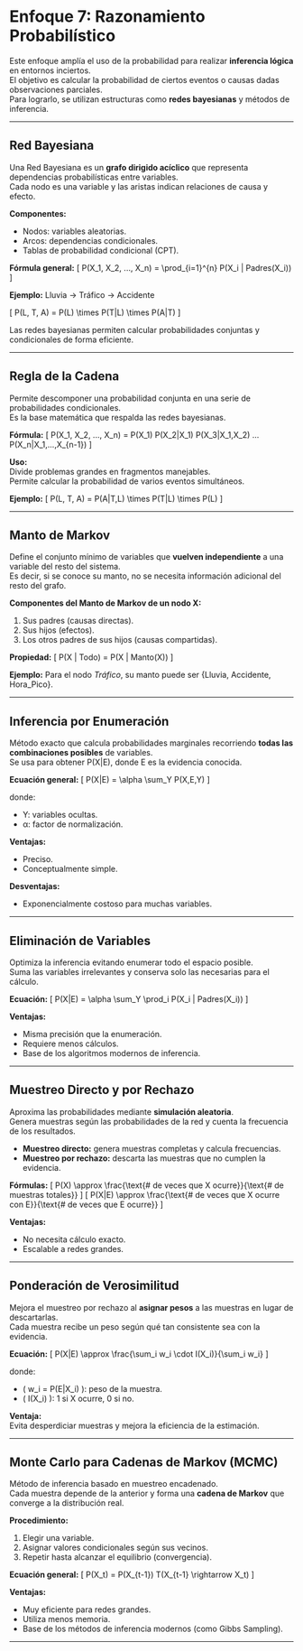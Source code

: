 # Enfoque 7: Razonamiento Probabilístico

Este enfoque amplía el uso de la probabilidad para realizar **inferencia lógica** en entornos inciertos.  
El objetivo es calcular la probabilidad de ciertos eventos o causas dadas observaciones parciales.  
Para lograrlo, se utilizan estructuras como **redes bayesianas** y métodos de inferencia.

---

## Red Bayesiana

Una Red Bayesiana es un **grafo dirigido acíclico** que representa dependencias probabilísticas entre variables.  
Cada nodo es una variable y las aristas indican relaciones de causa y efecto.

**Componentes:**
- Nodos: variables aleatorias.  
- Arcos: dependencias condicionales.  
- Tablas de probabilidad condicional (CPT).

**Fórmula general:**
\[
P(X_1, X_2, ..., X_n) = \prod_{i=1}^{n} P(X_i | Padres(X_i))
\]

**Ejemplo:**
Lluvia → Tráfico → Accidente


\[
P(L, T, A) = P(L) \times P(T|L) \times P(A|T)
\]

Las redes bayesianas permiten calcular probabilidades conjuntas y condicionales de forma eficiente.

---

## Regla de la Cadena

Permite descomponer una probabilidad conjunta en una serie de probabilidades condicionales.  
Es la base matemática que respalda las redes bayesianas.

**Fórmula:**
\[
P(X_1, X_2, ..., X_n) = P(X_1) P(X_2|X_1) P(X_3|X_1,X_2) ... P(X_n|X_1,...,X_{n-1})
\]

**Uso:**  
Divide problemas grandes en fragmentos manejables.  
Permite calcular la probabilidad de varios eventos simultáneos.

**Ejemplo:**
\[
P(L, T, A) = P(A|T,L) \times P(T|L) \times P(L)
\]

---

## Manto de Markov

Define el conjunto mínimo de variables que **vuelven independiente** a una variable del resto del sistema.  
Es decir, si se conoce su manto, no se necesita información adicional del resto del grafo.

**Componentes del Manto de Markov de un nodo X:**
1. Sus padres (causas directas).  
2. Sus hijos (efectos).  
3. Los otros padres de sus hijos (causas compartidas).

**Propiedad:**
\[
P(X | Todo) = P(X | Manto(X))
\]

**Ejemplo:**
Para el nodo *Tráfico*, su manto puede ser {Lluvia, Accidente, Hora_Pico}.

---

## Inferencia por Enumeración

Método exacto que calcula probabilidades marginales recorriendo **todas las combinaciones posibles** de variables.  
Se usa para obtener P(X|E), donde E es la evidencia conocida.

**Ecuación general:**
\[
P(X|E) = \alpha \sum_Y P(X,E,Y)
\]

donde:
- Y: variables ocultas.  
- α: factor de normalización.

**Ventajas:**
- Preciso.  
- Conceptualmente simple.

**Desventajas:**
- Exponencialmente costoso para muchas variables.

---

## Eliminación de Variables

Optimiza la inferencia evitando enumerar todo el espacio posible.  
Suma las variables irrelevantes y conserva solo las necesarias para el cálculo.

**Ecuación:**
\[
P(X|E) = \alpha \sum_Y \prod_i P(X_i | Padres(X_i))
\]

**Ventajas:**
- Misma precisión que la enumeración.  
- Requiere menos cálculos.  
- Base de los algoritmos modernos de inferencia.

---

## Muestreo Directo y por Rechazo

Aproxima las probabilidades mediante **simulación aleatoria**.  
Genera muestras según las probabilidades de la red y cuenta la frecuencia de los resultados.

- **Muestreo directo:** genera muestras completas y calcula frecuencias.  
- **Muestreo por rechazo:** descarta las muestras que no cumplen la evidencia.

**Fórmulas:**
\[
P(X) \approx \frac{\text{# de veces que X ocurre}}{\text{# de muestras totales}}
\]
\[
P(X|E) \approx \frac{\text{# de veces que X ocurre con E}}{\text{# de veces que E ocurre}}
\]

**Ventajas:**
- No necesita cálculo exacto.  
- Escalable a redes grandes.

---

## Ponderación de Verosimilitud

Mejora el muestreo por rechazo al **asignar pesos** a las muestras en lugar de descartarlas.  
Cada muestra recibe un peso según qué tan consistente sea con la evidencia.

**Ecuación:**
\[
P(X|E) \approx \frac{\sum_i w_i \cdot I(X_i)}{\sum_i w_i}
\]

donde:
- \( w_i = P(E|X_i) \): peso de la muestra.  
- \( I(X_i) \): 1 si X ocurre, 0 si no.

**Ventaja:**  
Evita desperdiciar muestras y mejora la eficiencia de la estimación.

---

## Monte Carlo para Cadenas de Markov (MCMC)

Método de inferencia basado en muestreo encadenado.  
Cada muestra depende de la anterior y forma una **cadena de Markov** que converge a la distribución real.

**Procedimiento:**
1. Elegir una variable.  
2. Asignar valores condicionales según sus vecinos.  
3. Repetir hasta alcanzar el equilibrio (convergencia).

**Ecuación general:**
\[
P(X_t) = P(X_{t-1}) T(X_{t-1} \rightarrow X_t)
\]

**Ventajas:**
- Muy eficiente para redes grandes.  
- Utiliza menos memoria.  
- Base de los métodos de inferencia modernos (como Gibbs Sampling).

---
